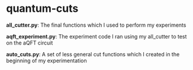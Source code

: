 # quantum-cuts

**all_cutter.py**: The final functions which I used to perform my experiments

**aqft_experiment.py**: The experiment code I ran using my all_cutter to test on the aQFT circuit

**auto_cuts.py**: A set of less general cut functions which I created in the beginning of my experimentation
